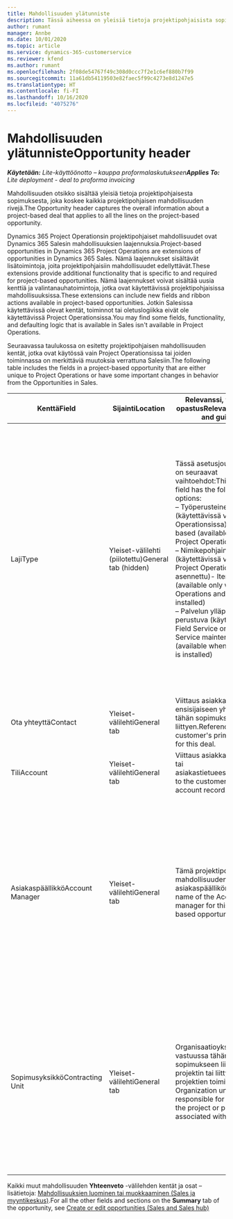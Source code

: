 ```yaml
---
title: Mahdollisuuden ylätunniste
description: Tässä aiheessa on yleisiä tietoja projektipohjaisista sopimuksista ja projektipohjaisista mahdollisuusriveistä.
author: rumant
manager: Annbe
ms.date: 10/01/2020
ms.topic: article
ms.service: dynamics-365-customerservice
ms.reviewer: kfend
ms.author: rumant
ms.openlocfilehash: 2f08de54767f49c308d0ccc7f2e1c6ef880b7f99
ms.sourcegitcommit: 11a61db54119503e82faec5f99c4273e8d1247e5
ms.translationtype: HT
ms.contentlocale: fi-FI
ms.lasthandoff: 10/16/2020
ms.locfileid: "4075276"
---
```

# <a name="opportunity-header"></a><span data-ttu-id="27031-103">Mahdollisuuden ylätunniste</span><span class="sxs-lookup"><span data-stu-id="27031-103">Opportunity header</span></span>

<span data-ttu-id="27031-104">_**Käytetään:** Lite-käyttöönotto – kauppa proformalaskutukseen_</span><span class="sxs-lookup"><span data-stu-id="27031-104">_**Applies To:** Lite deployment - deal to proforma invoicing_</span></span>

<span data-ttu-id="27031-105">Mahdollisuuden otsikko sisältää yleisiä tietoja projektipohjaisesta sopimuksesta, joka koskee kaikkia projektipohjaisen mahdollisuuden rivejä.</span><span class="sxs-lookup"><span data-stu-id="27031-105">The Opportunity header captures the overall information about a project-based deal that applies to all the lines on the project-based opportunity.</span></span>

<span data-ttu-id="27031-106">Dynamics 365 Project Operationsin projektipohjaiset mahdollisuudet ovat Dynamics 365 Salesin mahdollisuuksien laajennuksia.</span><span class="sxs-lookup"><span data-stu-id="27031-106">Project-based opportunities in Dynamics 365 Project Operations are extensions of opportunities in Dynamics 365 Sales.</span></span> <span data-ttu-id="27031-107">Nämä laajennukset sisältävät lisätoimintoja, joita projektipohjaisiin mahdollisuudet edellyttävät.</span><span class="sxs-lookup"><span data-stu-id="27031-107">These extensions provide additional functionality that is specific to and required for project-based opportunities.</span></span> <span data-ttu-id="27031-108">Nämä laajennukset voivat sisältää uusia kenttiä ja valintanauhatoimintoja, jotka ovat käytettävissä projektipohjaisissa mahdollisuuksissa.</span><span class="sxs-lookup"><span data-stu-id="27031-108">These extensions can include new fields and ribbon actions available in project-based opportunities.</span></span> <span data-ttu-id="27031-109">Jotkin Salesissa käytettävissä olevat kentät, toiminnot tai oletuslogiikka eivät ole käytettävissä Project Operationsissa.</span><span class="sxs-lookup"><span data-stu-id="27031-109">You may find some fields, functionality, and defaulting logic that is available in Sales isn't available in Project Operations.</span></span>

<span data-ttu-id="27031-110">Seuraavassa taulukossa on esitetty projektipohjaisen mahdollisuuden kentät, jotka ovat käytössä vain Project Operationsissa tai joiden toiminnassa on merkittäviä muutoksia verrattuna Salesiin.</span><span class="sxs-lookup"><span data-stu-id="27031-110">The following table includes the fields in a project-based opportunity that are either unique to Project Operations or have some important changes in behavior from the Opportunities in Sales.</span></span>

| <span data-ttu-id="27031-111">**Kenttä**</span><span class="sxs-lookup"><span data-stu-id="27031-111">**Field**</span></span> | <span data-ttu-id="27031-112">**Sijainti**</span><span class="sxs-lookup"><span data-stu-id="27031-112">**Location**</span></span> | <span data-ttu-id="27031-113">**Relevanssi, tarkoitus ja opastus**</span><span class="sxs-lookup"><span data-stu-id="27031-113">**Relevance, purpose, and guidance**</span></span> | <span data-ttu-id="27031-114">**Loppupään vaikutus**</span><span class="sxs-lookup"><span data-stu-id="27031-114">**Downstream impact**</span></span> |
| --- | --- | --- | --- |
| <span data-ttu-id="27031-115">Laji</span><span class="sxs-lookup"><span data-stu-id="27031-115">Type</span></span> | <span data-ttu-id="27031-116">Yleiset-välilehti (piilotettu)</span><span class="sxs-lookup"><span data-stu-id="27031-116">General tab (hidden)</span></span> | <span data-ttu-id="27031-117">Tässä asetusjoukkokentässä on seuraavat vaihtoehdot:</span><span class="sxs-lookup"><span data-stu-id="27031-117">This option set field has the following options:</span></span></br><span data-ttu-id="27031-118">– Työperusteinen (käytettävissä vain Project Operationsissa)</span><span class="sxs-lookup"><span data-stu-id="27031-118">- Work-based (available only with Project Operations)</span></span></br><span data-ttu-id="27031-119">– Nimikepohjainen (käytettävissä vain, kun Project Operations ja Sales on asennettu)</span><span class="sxs-lookup"><span data-stu-id="27031-119">- Item-based (available only when Project Operations and Sales are installed)</span></span></br><span data-ttu-id="27031-120">– Palvelun ylläpitoon perustuva (käytettävissä, kun Field Service on asennettu)</span><span class="sxs-lookup"><span data-stu-id="27031-120">- Service maintenance-based (available when Field Service is installed)</span></span> | <span data-ttu-id="27031-121">Kun käytät Project Operations -sovellusta, tämän kentän arvoksi määritetään automaattisesti **Työperusteinen** , joka määrittää mahdollisuuden projektipohjaiseksi.</span><span class="sxs-lookup"><span data-stu-id="27031-121">When you use Project Operations, this field value is automatically set to **Work-based** which classifies the Opportunity as project-based.</span></span> <span data-ttu-id="27031-122">Mahdollisuuden on oltava projektipohjainen, jotta kaikki projektikohtaiset laajennukset ja toiminnot voidaan ottaa käyttöön tämän sopimuksen loppupään myyntiprosessissa.</span><span class="sxs-lookup"><span data-stu-id="27031-122">An Opportunity should be project-based to enable all project-specific extensions and functionality in the downstream sales process for this deal.</span></span> |
| <span data-ttu-id="27031-123">Ota yhteyttä</span><span class="sxs-lookup"><span data-stu-id="27031-123">Contact</span></span> | <span data-ttu-id="27031-124">Yleiset-välilehti</span><span class="sxs-lookup"><span data-stu-id="27031-124">General tab</span></span> | <span data-ttu-id="27031-125">Viittaus asiakkaan ensisijaiseen yhteyshenkilöön tähän sopimukseen liittyen.</span><span class="sxs-lookup"><span data-stu-id="27031-125">Reference to the customer's primary contact for this deal.</span></span> | |
| <span data-ttu-id="27031-126">Tili</span><span class="sxs-lookup"><span data-stu-id="27031-126">Account</span></span> | <span data-ttu-id="27031-127">Yleiset-välilehti</span><span class="sxs-lookup"><span data-stu-id="27031-127">General tab</span></span> | <span data-ttu-id="27031-128">Viittaus asiakkaan yritykseen tai asiakastietueeseen.</span><span class="sxs-lookup"><span data-stu-id="27031-128">Reference to the customer's company or account record.</span></span> | |
| <span data-ttu-id="27031-129">Asiakaspäällikkö</span><span class="sxs-lookup"><span data-stu-id="27031-129">Account Manager</span></span> | <span data-ttu-id="27031-130">Yleiset-välilehti</span><span class="sxs-lookup"><span data-stu-id="27031-130">General tab</span></span> | <span data-ttu-id="27031-131">Tämä projektipohjaisen mahdollisuuden asiakaspäällikön nimi.</span><span class="sxs-lookup"><span data-stu-id="27031-131">The name of the Account manager for this project-based opportunity.</span></span> | <span data-ttu-id="27031-132">Asiakkuuspäällikkö vastaa asiakassuhteen hallinnasta koko projektin elinkaaren ajan.</span><span class="sxs-lookup"><span data-stu-id="27031-132">The Account manager is responsible for managing the relationship with the customer through the completion of this project.</span></span> <span data-ttu-id="27031-133">Asiakkuuspäällikköön sidotun varattavan resurssin tietueen perusteella sopimusyksikkö on oletusarvo.</span><span class="sxs-lookup"><span data-stu-id="27031-133">Based on the bookable resource record tied to the Account manager, the contracting unit is defaulted.</span></span> |
| <span data-ttu-id="27031-134">Sopimusyksikkö</span><span class="sxs-lookup"><span data-stu-id="27031-134">Contracting Unit</span></span> | <span data-ttu-id="27031-135">Yleiset-välilehti</span><span class="sxs-lookup"><span data-stu-id="27031-135">General tab</span></span> | <span data-ttu-id="27031-136">Organisaatioyksikkö, joka on vastuussa tähän sopimukseen liittyvän projektin tai liittyvien projektien toimituksesta.</span><span class="sxs-lookup"><span data-stu-id="27031-136">The Organization unit that is responsible for the delivery of the project or projects associated with this deal.</span></span> | <span data-ttu-id="27031-137">Sopimusyksikkö on sen yrityksen osasto, joka suorittaa projektit, kun sopimus on tehty.</span><span class="sxs-lookup"><span data-stu-id="27031-137">The contracting unit is the division of the company that will complete the project(s) after the deal is closed.</span></span> <span data-ttu-id="27031-138">Jokaisella sopimusyksiköllä on valuutta, ja tätä valuuttaa käytetään projektin aikana arvioitujen ja todellisten kustannusten raportoimiseen.</span><span class="sxs-lookup"><span data-stu-id="27031-138">Every contracting unit has a currency, and this currency is used to report estimated and actual costs incurred during the project.</span></span> |

<span data-ttu-id="27031-139">Kaikki muut mahdollisuuden **Yhteenveto** -välilehden kentät ja osat – lisätietoja: [Mahdollisuuksien luominen tai muokkaaminen (Sales ja myyntikeskus)](https://docs.microsoft.com/dynamics365/sales-enterprise/create-edit-opportunity-sales).</span><span class="sxs-lookup"><span data-stu-id="27031-139">For all the other fields and sections on the **Summary** tab of the opportunity, see [Create or edit opportunities (Sales and Sales hub)](https://docs.microsoft.com/dynamics365/sales-enterprise/create-edit-opportunity-sales)</span></span>
